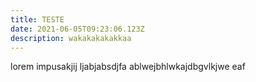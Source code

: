 ```yaml
---
title: TESTE
date: 2021-06-05T09:23:06.123Z
description: wakakakakakkaa
---
```

lorem impusakjij ljabjabsdjfa ablwejbhlwkajdbgvlkjwe eaf